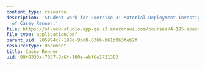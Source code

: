 ```yaml
---
content_type: resource
description: 'Student work for Exercise 3: Material Deployment Investigation courtesy
  of Casey Renner.'
file: https://ol-ocw-studio-app-qa.s3.amazonaws.com/courses/4-195-special-problems-in-architectural-design-spring-2005/89f8333a70378c6f180eebf6e1721383_3rener.pdf
file_type: application/pdf
parent_uid: 205994c7-198d-9bd8-636b-b61b9b3feb2f
resourcetype: Document
title: Casey Renner
uid: 89f8333a-7037-8c6f-180e-ebf6e1721383
---
```

